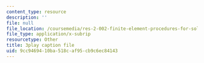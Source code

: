 ```yaml
---
content_type: resource
description: ''
file: null
file_location: /coursemedia/res-2-002-finite-element-procedures-for-solids-and-structures-spring-2010/9cc9469410ba518caf95cb9c6ec84143_BekDicq9MdM.vtt
file_type: application/x-subrip
resourcetype: Other
title: 3play caption file
uid: 9cc94694-10ba-518c-af95-cb9c6ec84143
---
```

